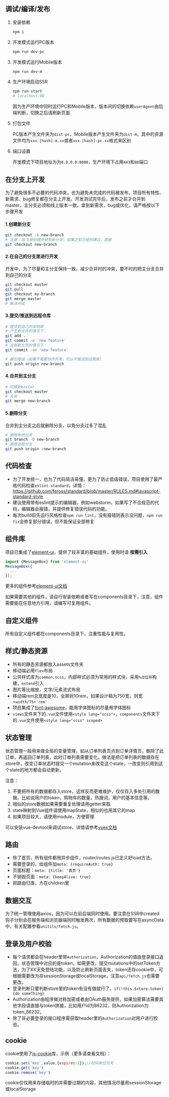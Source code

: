 ## 调试/编译/发布

1. 安装依赖

	```bash
	npm i
	```
2. 开发模式运行PC版本

	```bash
	npm run dev-pc
	```
3. 开发模式运行Mobile版本

	```bash
	npm run dev-m
	```
4. 生产环境启动SSR

	``` bash
	npm run start
	# localhost:88
	```
	因为生产环境中同时运行PC和Mobile版本，版本间的切换依赖`userAgent`由后端判断，切换之后请刷新页面
	
5. 打包文件

	PC版本产生文件夹为`dist-pc`，Mobile版本产生文件夹为`dist-m`，其中的资源文件均为`xxx.[hash]-m.xx`或者`xxx.[hash]-pc.xx`格式来区别
	
6. 端口设置

	开发模式下项目地址为为`0.0.0.0:8080`，生产环境下占用`443`和`80`端口
	
## 在分支上开发
为了避免很多不必要的代码冲突，也为避免未完成的代码被发布，项目所有特性、新需求、bug修复都在分支上开发。开发测试完毕后，发布之前才合并到master，主分支必须和线上版本一致。拿到新需求，bug或优化，请严格按以下步骤开发
#### 1.创建新分支
```bash
git checkout -b new-branch
# 注意：加-b是创建并转到新分支，如果之前已经创建过，直接
git checkout new-branch
```
#### 2.在自己的分支里进行开发
开发中，为了尽量和主分支保持一致，减少合并时的冲突，要不时的把主分支合并到自己的分支
```bash
git checkout master
git pull
git checkout my-branch
git merge master
# 解决冲突
```
#### 3.提交/推送到远程仓库
```bash
# 提交到自己的本地库
# 产生新文件的情况下：
git add . 
git commit -m 'new feature'
# 没有新文件的情况下：
git commit -am 'new feature' 

# 最后推送（如果不需要协作开发，可以不推送到远程库）
git push origin new-branch
```
#### 4.合并到主分支
```bash
# 切换到master
git checkout master
# 合并
git merge new-branch
```
#### 5.删除分支
合并到主分支之后就删除分支，以免分支过多了混乱
```bash
# 删除本地分支
git branch -D new-branch
# 删除远程分支
git push origin :new-branch
```


## 代码检查
- 为了开发统一，也为了代码简洁易懂，更为了防止低级错误，项目使用了最严格代码检查`eslint standard`，详情：https://github.com/feross/standard/blob/master/RULES.md#javascript-standard-style
- 建议使用带有eslint提示的编辑器，例如webstorm，如果写了不合规范的代码，编辑器会报错，并提供修复错误代码的功能。
- 每次build前先运行风格检查`npm run lint`，没有报错则表示没问题，`npm run fix`会修复部分错误，但不能保证全部修复

## 组件库
项目已集成了[element-ui](https://github.com/ElemeFE/mint-ui)，提供了较丰富的基础组件，使用时请 **按需引入**
```javascript
import {MessageBox} from 'element-ui'
MessageBox({
  ...
});
```
更多的组件参考[element-ui文档](http://element.eleme.io/#/zh-CN/component/installation)

如果需要其他的组件，请自行安装依赖或者写在components目录下，注意，组件需要能在任意地方引用，请编写可复用组件。

## 自定义组件
所有自定义组件都在components目录下，注重性能与复用性。

## 样式/静态资源
- 所有的静态资源都放入assets文件夹
- 移动端必用`flex`布局
- 公共样式库为`common.scss`，内部样式必须为常用的样式块，采用`%占位符`构建，`extend`引入
- 图片等比缩放，文字/元素流式布局
- 移动端rem总宽度是10，全屏则10rem，如果设计稿为750宽，则宽=`width/75+'rem'`
- 项目集成了[font-awesome](http://fontawesome.io/icons/)，能用字体图标的尽量用字体图标
- `views`文件夹下的`.vue`文件使用`<style lang="scss">`，`components`文件夹下的`.vue`文件使用`<style lang="scss" scoped>`

## 状态管理
状态管理一般用来做全局的变量管理，如从订单列表页点到订单详情页，删除了此订单，再返回订单列表，此时订单列表需要变化。做法是把订单列表的数据存在store中，改变订单状态时提交一个mutation来改变这个state，一改变则引用到这个state的地方都会自动更新。

注意：
1. 不要把所有的数据都存入store，这样反而更难维护，仅仅存入多处引用的数据，比如说用户的token，购物车的数量，热搜词，用户的基本信息等。
2. 相似的store数据如果需要重复处理请用getter来取
3. state映射到Vue组件请使用mapState，相似的也用其它的map
3. 如果项目较大，请使用module，方便管理

可以安装vue-devtool来调试store，详情请参考[vuex文档](https://vuex.vuejs.org/zh-cn/)

## 路由
- 除了首页，所有组件都用异步组件，router/routes.js已定义好load方法。
- 需要登录的，给组件加`meta: {requireAuth: true}`
- 页面标题：`meta: {title: '首页'}`
- 不销毁页面：`meta: {keepAlive: true}`
- 把路由归类，方在children里

## 数据交互
为了统一管理使用axios，因为可以在前后端同时使用。要注意在SSR中created钩子分别会在服务端和浏览器端同时触发两次，所有数据的预取要写在asyncData中，有关配置参看`unitils/fetch.js`。

## 登录及用户校验
- 每个请求都会在header里带`Authorization`，Authorization的值由登录接口返回，状态管理中对应的是token，如需更改，提交mutations中的setToken方法，为了XX天免登陆功能，以及防止刷新页面丢失，token还存cookie中，可根据需要改为存sessionStorage或localStorage，注意`api/fetch.js`也需要更改。
- 登录判断只要判断store里的token有没有值就行了。`if(!this.$store.token){do someThing}`
- Authorization由程序做对称加密或者由OAuth服务提供，如果加密算法需要其他字段请直接与token拼接，比如用户id为86232，则Authorization为token_86232。
- 除了非必要登录的接口程序需获取header里的`Authorization`对用户进行校验。

## cookie
cookie使用了[js-cookie](https://github.com/js-cookie/js-cookie)库，示例（更多请查看文档）：
```javascript
cookie.set('key',value,{expires:1});//时间单位为天
cookie.get('key')
cookie.remove('key')
```
cookie仅仅用来存储临时的并需要过期的内容，其他情况尽量用sessionStorage或localStorage
